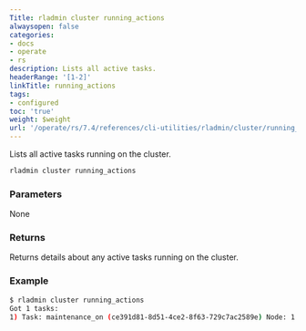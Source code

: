 ```yaml
---
Title: rladmin cluster running_actions
alwaysopen: false
categories:
- docs
- operate
- rs
description: Lists all active tasks.
headerRange: '[1-2]'
linkTitle: running_actions
tags:
- configured
toc: 'true'
weight: $weight
url: '/operate/rs/7.4/references/cli-utilities/rladmin/cluster/running_actions/'
---
```


Lists all active tasks running on the cluster.

```sh
rladmin cluster running_actions
```

### Parameters

None

### Returns

Returns details about any active tasks running on the cluster. 

### Example

```sh
$ rladmin cluster running_actions
Got 1 tasks:
1) Task: maintenance_on (ce391d81-8d51-4ce2-8f63-729c7ac2589e) Node: 1 Status: running
```
